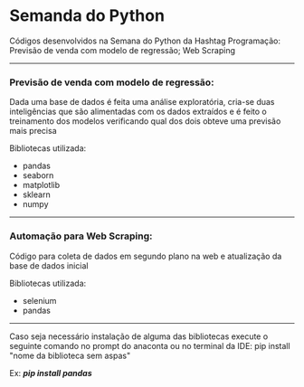 # Semanda do Python
Códigos desenvolvidos na Semana do Python da Hashtag Programação: Previsão de venda com modelo de regressão; Web Scraping
____________________________________________________________________________________________________________________________________________________________________
### Previsão de venda com modelo de regressão:
Dada uma base de dados é feita uma análise exploratória, cria-se duas inteligências que são alimentadas com os dados extraídos e é feito o treinamento dos modelos verificando qual dos dois obteve uma previsão mais precisa 

Bibliotecas utilizada: 
  - pandas
  - seaborn
  - matplotlib
  - sklearn
  - numpy
____________________________________________________________________________________________________________________________________________________________________
### Automação para Web Scraping:
Código para coleta de dados em segundo plano na web e atualização da base de dados inicial

Bibliotecas utilizada: 
  - selenium
  - pandas
  
____________________________________________________________________________________________________________________________________________________________________
Caso seja necessário instalação de alguma das bibliotecas execute o seguinte comando no prompt do anaconta ou no terminal da IDE:
pip install "nome da biblioteca sem aspas"

Ex: ***pip install pandas***
